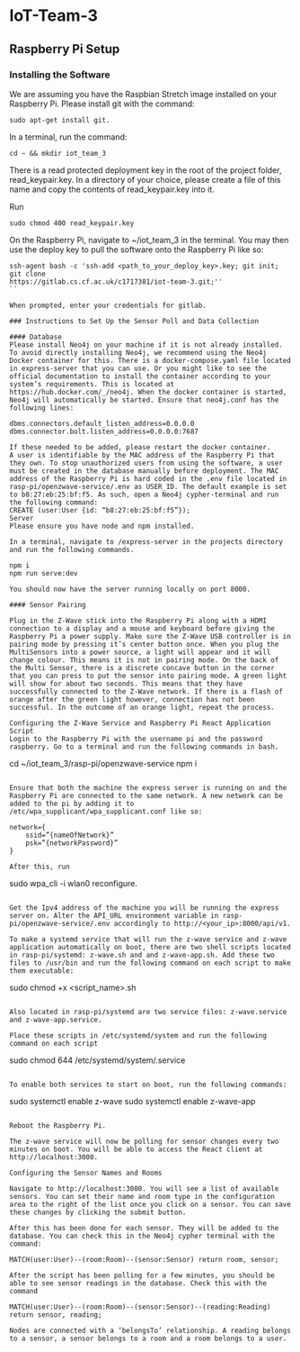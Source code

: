 # IoT-Team-3

## Raspberry Pi Setup

### Installing the Software

We are assuming you have the Raspbian Stretch image installed on your Raspberry Pi. Please install git with the command:

```
sudo apt-get install git.
```

In a terminal, run the command:
```
cd ~ && mkdir iot_team_3
```

There is a read protected deployment key in the root of the project folder, read_keypair.key. 
In a directory of your choice, please create a file of this name and copy the contents of read_keypair.key into it.

Run 
```
sudo chmod 400 read_keypair.key
```

On the Raspberry Pi, navigate to ~/iot_team_3 in the terminal. You may then use the deploy key to pull the software onto the Raspberry Pi like so:

```
ssh-agent bash -c 'ssh-add <path_to_your_deploy_key>.key; git init; git clone
https://gitlab.cs.cf.ac.uk/c1717381/iot-team-3.git;''
``

When prompted, enter your credentials for gitlab.

### Instructions to Set Up the Sensor Poll and Data Collection

#### Database
Please install Neo4j on your machine if it is not already installed. To avoid directly installing Neo4j, we recommend using the Neo4j Docker container for this. There is a docker-compose.yaml file located in express-server that you can use. Or you might like to see the official documentation to install the container according to your system’s requirements. This is located at https://hub.docker.com/_/neo4j. When the docker container is started, Neo4j will automatically be started. Ensure that neo4j.conf has the following lines:

dbms.connectors.default_listen_address=0.0.0.0
dbms.connector.bolt.listen_address=0.0.0.0:7687

If these needed to be added, please restart the docker container.
A user is identifiable by the MAC address of the Raspberry Pi that they own. To stop unauthorized users from using the software, a user must be created in the database manually before deployment. The MAC address of the Raspberry Pi is hard coded in the .env file located in rasp-pi/openzwave-service/.env as USER_ID. The default example is set to b8:27:eb:25:bf:f5. As such, open a Neo4j cypher-terminal and run the following command:
CREATE (user:User {id: “b8:27:eb:25:bf:f5”});
Server
Please ensure you have node and npm installed.

In a terminal, navigate to /express-server in the projects directory and run the following commands.

npm i
npm run serve:dev

You should now have the server running locally on port 8000.

#### Sensor Pairing

Plug in the Z-Wave stick into the Raspberry Pi along with a HDMI connection to a display and a mouse and keyboard before giving the Raspberry Pi a power supply. Make sure the Z-Wave USB controller is in pairing mode by pressing it’s center button once. When you plug the MultiSensors into a power source, a light will appear and it will change colour. This means it is not in pairing mode. On the back of the Multi Sensor, there is a discrete concave button in the corner that you can press to put the sensor into pairing mode. A green light will show for about two seconds. This means that they have successfully connected to the Z-Wave network. If there is a flash of orange after the green light however, connection has not been successful. In the outcome of an orange light, repeat the process.

Configuring the Z-Wave Service and Raspberry Pi React Application Script
Login to the Raspberry Pi with the username pi and the password raspberry. Go to a terminal and run the following commands in bash. 

```
cd ~/iot_team_3/rasp-pi/openzwave-service
npm i
```

Ensure that both the machine the express server is running on and the Raspberry Pi are connected to the same network. A new network can be added to the pi by adding it to /etc/wpa_supplicant/wpa_supplicant.conf like so:

network={
    ssid=”{nameOfNetwork}”
    psk=”{networkPassword}”
}

After this, run 

```
sudo wpa_cli -i wlan0 reconfigure.
```

Get the Ipv4 address of the machine you will be running the express server on. Alter the API_URL environment variable in rasp-pi/openzwave-service/.env accordingly to http://<your_ip>:8000/api/v1.

To make a systemd service that will run the z-wave service and z-wave application automatically on boot, there are two shell scripts located in rasp-pi/systemd: z-wave.sh and and z-wave-app.sh. Add these two files to /usr/bin and run the following command on each script to make them executable:

```
sudo chmod +x <script_name>.sh
```

Also located in rasp-pi/systemd are two service files: z-wave.service and z-wave-app.service.

Place these scripts in /etc/systemd/system and run the following command on each script

```
sudo chmod 644 /etc/systemd/system/<service-name>.service
```

To enable both services to start on boot, run the following commands:

```
sudo systemctl enable z-wave
sudo systemctl enable z-wave-app
```

Reboot the Raspberry Pi.

The z-wave service will now be polling for sensor changes every two minutes on boot. You will be able to access the React client at http://localhost:3000. 

Configuring the Sensor Names and Rooms

Navigate to http://localhost:3000. You will see a list of available sensors. You can set their name and room type in the configuration area to the right of the list once you click on a sensor. You can save these changes by clicking the submit button.

After this has been done for each sensor. They will be added to the database. You can check this in the Neo4j cypher terminal with the command:

MATCH(user:User)--(room:Room)--(sensor:Sensor) return room, sensor;

After the script has been polling for a few minutes, you should be able to see sensor readings in the database. Check this with the command

MATCH(user:User)--(room:Room)--(sensor:Sensor)--(reading:Reading) return sensor, reading;

Nodes are connected with a ‘belongsTo’ relationship. A reading belongs to a sensor, a sensor belongs to a room and a room belongs to a user.




